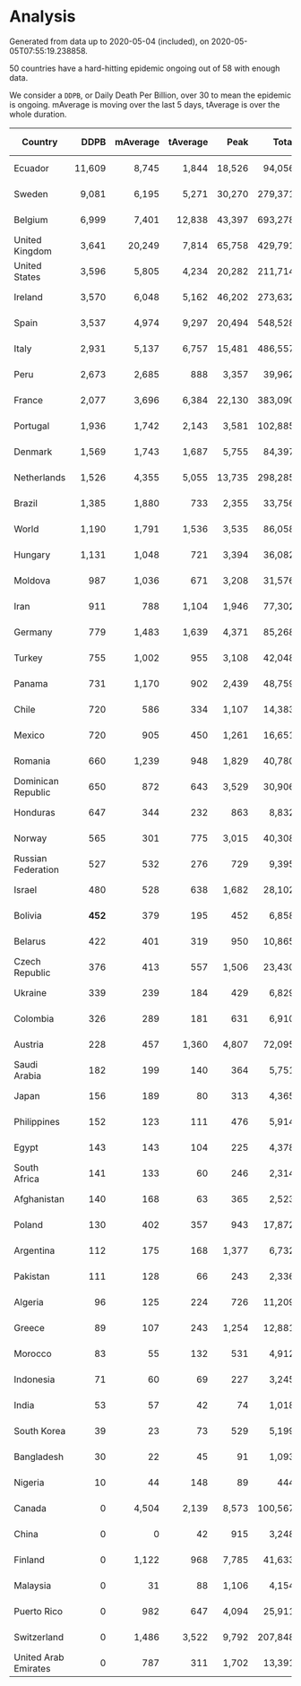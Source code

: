 
# Analysis

Generated from data up to 2020-05-04 (included), on 2020-05-05T07:55:19.238858.

50 countries have a hard-hitting epidemic ongoing out of 58 with enough data.

We consider a `DDPB`, or Daily Death Per Billion, over 30 to mean the epidemic is ongoing.
mAverage is moving over the last 5 days, tAverage is over the whole duration.


| Country | DDPB | mAverage | tAverage | Peak | Total | Start | Peak Date | End | Duration |  Status |
|---------|-----:|---------:|---------:|-----:|------:|-------|-----------|-----|----------|---------|
| Ecuador | 11,609 | 8,745 | 1,844 | 18,526 | 94,056 | 2020-03-14 | 2020-05-03 | None | 51 days | ongoing |
| Sweden | 9,081 | 6,195 | 5,271 | 30,270 | 279,371 | 2020-03-12 | 2020-04-16 | None | 53 days | ongoing |
| Belgium | 6,999 | 7,401 | 12,838 | 43,397 | 693,278 | 2020-03-11 | 2020-04-10 | None | 54 days | ongoing |
| United Kingdom | 3,641 | 20,249 | 7,814 | 65,758 | 429,791 | 2020-03-10 | 2020-04-30 | None | 55 days | ongoing |
| United States | 3,596 | 5,805 | 4,234 | 20,282 | 211,714 | 2020-03-15 | 2020-04-16 | None | 50 days | ongoing |
| Ireland | 3,570 | 6,048 | 5,162 | 46,202 | 273,632 | 2020-03-12 | 2020-04-25 | None | 53 days | ongoing |
| Spain | 3,537 | 4,974 | 9,297 | 20,494 | 548,528 | 2020-03-06 | 2020-04-02 | None | 59 days | ongoing |
| Italy | 2,931 | 5,137 | 6,757 | 15,481 | 486,557 | 2020-02-22 | 2020-03-28 | None | 72 days | ongoing |
| Peru | 2,673 | 2,685 | 888 | 3,357 | 39,962 | 2020-03-20 | 2020-05-01 | None | 45 days | ongoing |
| France | 2,077 | 3,696 | 6,384 | 22,130 | 383,090 | 2020-03-05 | 2020-04-16 | None | 60 days | ongoing |
| Portugal | 1,936 | 1,742 | 2,143 | 3,581 | 102,885 | 2020-03-17 | 2020-04-03 | None | 48 days | ongoing |
| Denmark | 1,569 | 1,743 | 1,687 | 5,755 | 84,397 | 2020-03-15 | 2020-04-02 | None | 50 days | ongoing |
| Netherlands | 1,526 | 4,355 | 5,055 | 13,735 | 298,285 | 2020-03-06 | 2020-04-07 | None | 59 days | ongoing |
| Brazil | 1,385 | 1,880 | 733 | 2,355 | 33,756 | 2020-03-19 | 2020-05-01 | None | 46 days | ongoing |
| World | 1,190 | 1,791 | 1,536 | 3,535 | 86,058 | 2020-03-09 | 2020-04-16 | None | 56 days | ongoing |
| Hungary | 1,131 | 1,048 | 721 | 3,394 | 36,082 | 2020-03-15 | 2020-04-19 | None | 50 days | ongoing |
| Moldova | 987 | 1,036 | 671 | 3,208 | 31,576 | 2020-03-18 | 2020-04-16 | None | 47 days | ongoing |
| Iran | 911 | 788 | 1,104 | 1,946 | 77,302 | 2020-02-24 | 2020-04-04 | None | 70 days | ongoing |
| Germany | 779 | 1,483 | 1,639 | 4,371 | 85,268 | 2020-03-13 | 2020-04-15 | None | 52 days | ongoing |
| Turkey | 755 | 1,002 | 955 | 3,108 | 42,048 | 2020-03-21 | 2020-04-17 | None | 44 days | ongoing |
| Panama | 731 | 1,170 | 902 | 2,439 | 48,759 | 2020-03-11 | 2020-04-21 | None | 54 days | ongoing |
| Chile | 720 | 586 | 334 | 1,107 | 14,383 | 2020-03-22 | 2020-04-30 | None | 43 days | ongoing |
| Mexico | 720 | 905 | 450 | 1,261 | 16,651 | 2020-03-28 | 2020-04-30 | None | 37 days | ongoing |
| Romania | 660 | 1,239 | 948 | 1,829 | 40,780 | 2020-03-22 | 2020-04-10 | None | 43 days | ongoing |
| Dominican Republic | 650 | 872 | 643 | 3,529 | 30,906 | 2020-03-17 | 2020-04-13 | None | 48 days | ongoing |
| Honduras | 647 | 344 | 232 | 863 | 8,832 | 2020-03-27 | 2020-04-25 | None | 38 days | ongoing |
| Norway | 565 | 301 | 775 | 3,015 | 40,308 | 2020-03-13 | 2020-04-21 | None | 52 days | ongoing |
| Russian Federation | 527 | 532 | 276 | 729 | 9,395 | 2020-03-31 | 2020-04-29 | None | 34 days | ongoing |
| Israel | 480 | 528 | 638 | 1,682 | 28,102 | 2020-03-21 | 2020-04-10 | None | 44 days | ongoing |
| Bolivia | **452** | 379 | 195 | 452 | 6,858 | 2020-03-30 | 2020-05-03 | None | 35 days | ongoing |
| Belarus | 422 | 401 | 319 | 950 | 10,865 | 2020-03-31 | 2020-04-20 | None | 34 days | ongoing |
| Czech Republic | 376 | 413 | 557 | 1,506 | 23,430 | 2020-03-23 | 2020-04-15 | None | 42 days | ongoing |
| Ukraine | 339 | 239 | 184 | 429 | 6,829 | 2020-03-28 | 2020-04-28 | None | 37 days | ongoing |
| Colombia | 326 | 289 | 181 | 631 | 6,910 | 2020-03-27 | 2020-05-03 | None | 38 days | ongoing |
| Austria | 228 | 457 | 1,360 | 4,807 | 72,095 | 2020-03-12 | 2020-04-23 | None | 53 days | ongoing |
| Saudi Arabia | 182 | 199 | 140 | 364 | 5,751 | 2020-03-24 | 2020-04-21 | None | 41 days | ongoing |
| Japan | 156 | 189 | 80 | 313 | 4,365 | 2020-03-11 | 2020-05-02 | None | 54 days | ongoing |
| Philippines | 152 | 123 | 111 | 476 | 5,914 | 2020-03-12 | 2020-04-12 | None | 53 days | ongoing |
| Egypt | 143 | 143 | 104 | 225 | 4,378 | 2020-03-23 | 2020-04-29 | None | 42 days | ongoing |
| South Africa | 141 | 133 | 60 | 246 | 2,314 | 2020-03-27 | 2020-04-17 | None | 38 days | ongoing |
| Afghanistan | 140 | 168 | 63 | 365 | 2,523 | 2020-03-25 | 2020-05-03 | None | 40 days | ongoing |
| Poland | 130 | 402 | 357 | 943 | 17,872 | 2020-03-15 | 2020-04-25 | None | 50 days | ongoing |
| Argentina | 112 | 175 | 168 | 1,377 | 6,732 | 2020-03-25 | 2020-03-30 | None | 40 days | ongoing |
| Pakistan | 111 | 128 | 66 | 243 | 2,336 | 2020-03-30 | 2020-05-01 | None | 35 days | ongoing |
| Algeria | 96 | 125 | 224 | 726 | 11,209 | 2020-03-15 | 2020-04-10 | None | 50 days | ongoing |
| Greece | 89 | 107 | 243 | 1,254 | 12,881 | 2020-03-12 | 2020-04-04 | None | 53 days | ongoing |
| Morocco | 83 | 55 | 132 | 531 | 4,912 | 2020-03-28 | 2020-04-05 | None | 37 days | ongoing |
| Indonesia | 71 | 60 | 69 | 227 | 3,245 | 2020-03-18 | 2020-04-14 | None | 47 days | ongoing |
| India | 53 | 57 | 42 | 74 | 1,018 | 2020-04-10 | 2020-05-03 | None | 24 days | ongoing |
| South Korea | 39 | 23 | 73 | 529 | 5,199 | 2020-02-23 | 2020-03-10 | None | 71 days | ongoing |
| Bangladesh | 30 | 22 | 45 | 91 | 1,093 | 2020-04-10 | 2020-04-17 | None | 24 days | ongoing |
| Nigeria | 10 | 44 | 148 | 89 | 444 | 2020-04-30 | 2020-05-03 | 2020-05-03 | 3 days | finished |
| Canada | 0 | 4,504 | 2,139 | 8,573 | 100,567 | 2020-03-17 | 2020-05-01 | 2020-05-03 | 47 days | finished |
| China | 0 | 0 | 42 | 915 | 3,248 | 2020-01-30 | 2020-04-16 | 2020-04-16 | 77 days | finished |
| Finland | 0 | 1,122 | 968 | 7,785 | 41,633 | 2020-03-21 | 2020-04-22 | 2020-05-03 | 43 days | finished |
| Malaysia | 0 | 31 | 88 | 1,106 | 4,154 | 2020-03-17 | 2020-04-04 | 2020-05-03 | 47 days | finished |
| Puerto Rico | 0 | 982 | 647 | 4,094 | 25,911 | 2020-03-24 | 2020-05-01 | 2020-05-03 | 40 days | finished |
| Switzerland | 0 | 1,486 | 3,522 | 9,792 | 207,848 | 2020-03-05 | 2020-04-15 | 2020-05-03 | 59 days | finished |
| United Arab Emirates | 0 | 787 | 311 | 1,702 | 13,391 | 2020-03-21 | 2020-04-30 | 2020-05-03 | 43 days | finished |

